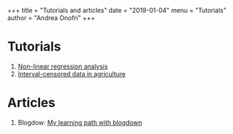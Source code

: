 +++
title = "Tutorials and articles"
date = "2019-01-04"
menu = "Tutorials"
author = "Andrea Onofri"
+++

# Tutorials

1. [Non-linear regression analysis](/nonLinearRegression/)
2. [Interval-censored data in agriculture](https://www.onofriandreapg.github.io/agriCensData/)

# Articles

1. Blogdow: [My learning path with blogdown](/articles/BlogdownSteps/)

